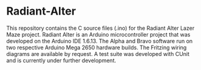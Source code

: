 # Radiant-Alter
This repository contains the C source files (.ino) for the Radiant Alter Lazer Maze project.
Radiant Alter is an Arduino microcontroller project that was developed on the Arduino IDE 1.6.13.
The Alpha and Bravo software run on two respective Arduino Mega 2650 hardware builds. 
The Fritzing wiring diagrams are available by request. 
A test suite was developed with CUnit and is currently under further development.
